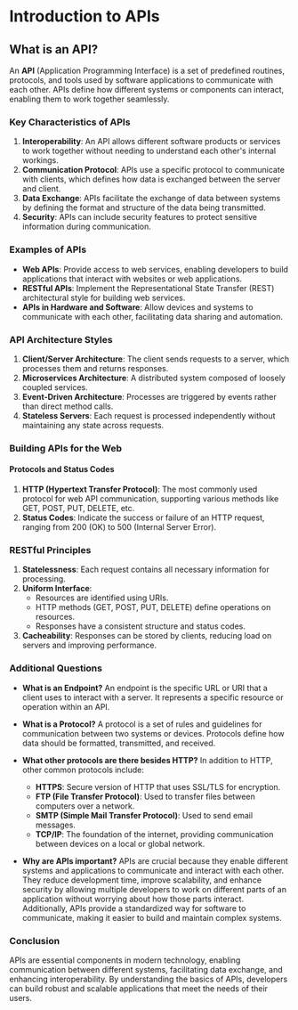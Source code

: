 # Introduction to APIs

## What is an API?

An **API** (Application Programming Interface) is a set of predefined routines, protocols, and tools used by software applications to communicate with
each other. APIs define how different systems or components can interact, enabling them to work together seamlessly.

### Key Characteristics of APIs

1. **Interoperability**: An API allows different software products or services to work together without needing to understand each other's internal
   workings.
2. **Communication Protocol**: APIs use a specific protocol to communicate with clients, which defines how data is exchanged between the server and
   client.
3. **Data Exchange**: APIs facilitate the exchange of data between systems by defining the format and structure of the data being transmitted.
4. **Security**: APIs can include security features to protect sensitive information during communication.

### Examples of APIs

- **Web APIs**: Provide access to web services, enabling developers to build applications that interact with websites or web applications.
- **RESTful APIs**: Implement the Representational State Transfer (REST) architectural style for building web services.
- **APIs in Hardware and Software**: Allow devices and systems to communicate with each other, facilitating data sharing and automation.

### API Architecture Styles

1. **Client/Server Architecture**: The client sends requests to a server, which processes them and returns responses.
2. **Microservices Architecture**: A distributed system composed of loosely coupled services.
3. **Event-Driven Architecture**: Processes are triggered by events rather than direct method calls.
4. **Stateless Servers**: Each request is processed independently without maintaining any state across requests.

### Building APIs for the Web

#### Protocols and Status Codes

1. **HTTP (Hypertext Transfer Protocol)**: The most commonly used protocol for web API communication, supporting various methods like GET, POST, PUT,
   DELETE, etc.
2. **Status Codes**: Indicate the success or failure of an HTTP request, ranging from 200 (OK) to 500 (Internal Server Error).

### RESTful Principles

1. **Statelessness**: Each request contains all necessary information for processing.
2. **Uniform Interface**:
   - Resources are identified using URIs.
   - HTTP methods (GET, POST, PUT, DELETE) define operations on resources.
   - Responses have a consistent structure and status codes.
3. **Cacheability**: Responses can be stored by clients, reducing load on servers and improving performance.

### Additional Questions

- **What is an Endpoint?**
  An endpoint is the specific URL or URI that a client uses to interact with a server. It represents a specific resource or operation within an API.

- **What is a Protocol?**
  A protocol is a set of rules and guidelines for communication between two systems or devices. Protocols define how data should be formatted,
  transmitted, and received.

- **What other protocols are there besides HTTP?**
  In addition to HTTP, other common protocols include:

  - **HTTPS**: Secure version of HTTP that uses SSL/TLS for encryption.
  - **FTP (File Transfer Protocol)**: Used to transfer files between computers over a network.
  - **SMTP (Simple Mail Transfer Protocol)**: Used to send email messages.
  - **TCP/IP**: The foundation of the internet, providing communication between devices on a local or global network.

- **Why are APIs important?**
  APIs are crucial because they enable different systems and applications to communicate and interact with each other. They reduce development time,
  improve scalability, and enhance security by allowing multiple developers to work on different parts of an application without worrying about how
  those parts interact. Additionally, APIs provide a standardized way for software to communicate, making it easier to build and maintain complex
  systems.

### Conclusion

APIs are essential components in modern technology, enabling communication between different systems, facilitating data exchange, and enhancing
interoperability. By understanding the basics of APIs, developers can build robust and scalable applications that meet the needs of their users.
